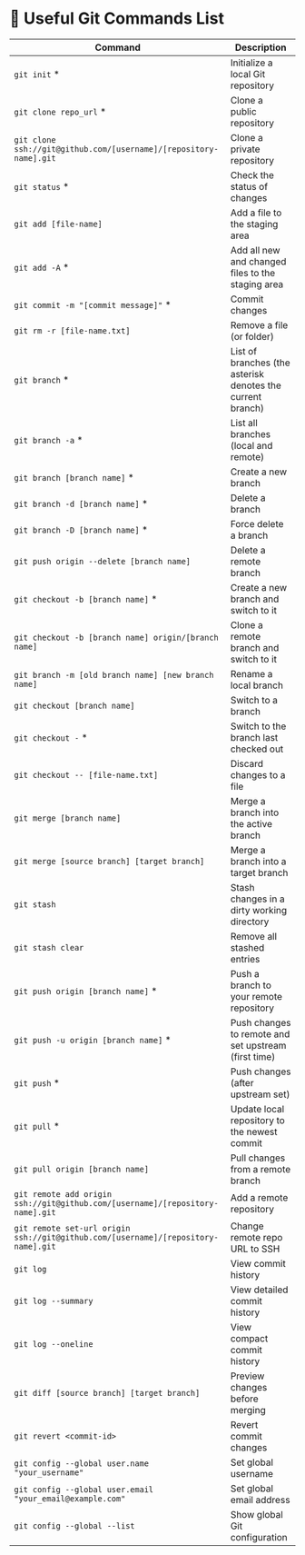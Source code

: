 # 📌 Useful Git Commands List

| Command | Description |
|---------|-------------|
| `git init` * | Initialize a local Git repository |
| `git clone repo_url` * | Clone a public repository |
| `git clone ssh://git@github.com/[username]/[repository-name].git` | Clone a private repository |
| `git status` * | Check the status of changes |
| `git add [file-name]` | Add a file to the staging area |
| `git add -A` * | Add all new and changed files to the staging area |
| `git commit -m "[commit message]"` *  | Commit changes |
| `git rm -r [file-name.txt]` | Remove a file (or folder) |
| `git branch` * | List of branches (the asterisk denotes the current branch) |
| `git branch -a` * | List all branches (local and remote) |
| `git branch [branch name]` * | Create a new branch |
| `git branch -d [branch name]` * | Delete a branch |
| `git branch -D [branch name]` * | Force delete a branch |
| `git push origin --delete [branch name]` | Delete a remote branch |
| `git checkout -b [branch name]` * | Create a new branch and switch to it |
| `git checkout -b [branch name] origin/[branch name]` | Clone a remote branch and switch to it |
| `git branch -m [old branch name] [new branch name]` | Rename a local branch |
| `git checkout [branch name]` | Switch to a branch |
| `git checkout -` * | Switch to the branch last checked out |
| `git checkout -- [file-name.txt]` | Discard changes to a file |
| `git merge [branch name]` | Merge a branch into the active branch |
| `git merge [source branch] [target branch]` | Merge a branch into a target branch |
| `git stash` | Stash changes in a dirty working directory |
| `git stash clear` | Remove all stashed entries |
| `git push origin [branch name]` * | Push a branch to your remote repository |
| `git push -u origin [branch name]` * | Push changes to remote and set upstream (first time) |
| `git push` * | Push changes (after upstream set) |
| `git pull` * | Update local repository to the newest commit |
| `git pull origin [branch name]` | Pull changes from a remote branch |
| `git remote add origin ssh://git@github.com/[username]/[repository-name].git` | Add a remote repository |
| `git remote set-url origin ssh://git@github.com/[username]/[repository-name].git` | Change remote repo URL to SSH |
| `git log` | View commit history |
| `git log --summary` | View detailed commit history |
| `git log --oneline` | View compact commit history |
| `git diff [source branch] [target branch]` | Preview changes before merging |
| `git revert <commit-id>` | Revert commit changes |
| `git config --global user.name "your_username"` | Set global username |
| `git config --global user.email "your_email@example.com"` | Set global email address |
| `git config --global --list` | Show global Git configuration |
